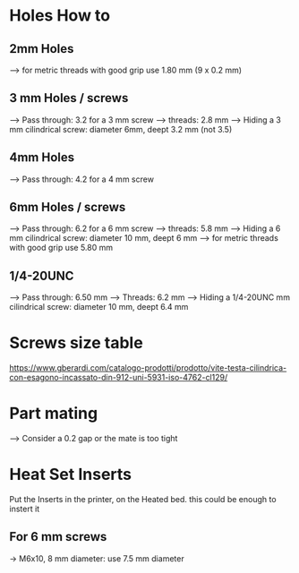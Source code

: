 # Holes How to
## 2mm Holes
--> for metric threads with good grip use 1.80 mm (9 x 0.2 mm)

## 3 mm Holes / screws
--> Pass through: 3.2 for a 3 mm screw
--> threads: 2.8 mm
--> Hiding a 3 mm cilindrical screw: diameter 6mm, deept 3.2 mm (not 3.5)

## 4mm Holes
--> Pass through: 4.2 for a 4 mm screw

## 6mm Holes / screws
--> Pass through: 6.2 for a 6 mm screw
--> threads: 5.8 mm
--> Hiding a 6 mm cilindrical screw: diameter 10 mm, deept 6 mm
--> for metric threads with good grip use 5.80 mm

## 1/4-20UNC
--> Pass through: 6.50 mm
--> Threads: 6.2 mm
--> Hiding a 1/4-20UNC mm cilindrical screw: diameter 10 mm, deept 6.4 mm

# Screws size table
https://www.gberardi.com/catalogo-prodotti/prodotto/vite-testa-cilindrica-con-esagono-incassato-din-912-uni-5931-iso-4762-cl129/

# Part mating
--> Consider a 0.2 gap or the mate is too tight

# Heat Set Inserts
Put the Inserts in the printer, on the Heated bed. this could be enough to instert it

## For 6 mm screws
-> M6x10, 8 mm diameter: use 7.5 mm diameter


